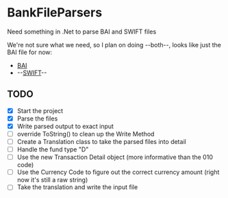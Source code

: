 # BankFileParsers
Need something in .Net to parse BAI and SWIFT files

We're not sure what we need, so I plan on doing --both--, looks like just the BAI file for now:
 - [BAI](https://www.bai.org/libraries/site-general-downloads/cash_management_2005.sflb.ashx)
 - --[SWIFT](https://deutschebank.nl/nl/docs/MT94042_EN.pdf)--
 
## TODO
 - [x] Start the project
 - [x] Parse the files
 - [x] Write parsed output to exact input
 - [ ] override ToString() to clean up the Write Method
 - [ ] Create a Translation class to take the parsed files into detail
 - [ ] Handle the fund type "D"
 - [ ] Use the new Transaction Detail object (more informative than the 010 code)
 - [ ] Use the Currency Code to figure out the correct currency amount (right now it's still a raw string)
 - [ ] Take the translation and write the input file